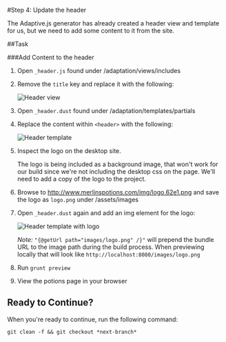 #Step 4: Update the header

The Adaptive.js generator has already created a header view and template for us, but we need to add some content to it from the site.

##Task 

###Add Content to the header

1. Open `_header.js` found under /adaptation/views/includes
2. Remove the `title` key and replace it with the following:

    ![Header view](https://s3.amazonaws.com/uploads.hipchat.com/15359/64553/mzrVgFqr5IwAYJe/Screen%20Shot%202015-01-16%20at%205.02.22%20PM.png)

3. Open `_header.dust` found under /adaptation/templates/partials
4. Replace the content within `<header>` with the following:

    ![Header template](https://s3.amazonaws.com/uploads.hipchat.com/15359/64553/ceuMpLqbsr3zCiK/Screen%20Shot%202015-01-16%20at%205.06.11%20PM.png)

5. Inspect the logo on the desktop site.

    The logo is being included as a background image, that won't work for our build since we're not including the desktop css on the page. We'll need to add a copy of the logo to the project.

6. Browse to http://www.merlinspotions.com/img/logo.62e1.png and save the logo as `logo.png` under /assets/images
7. Open `_header.dust` again and add an img element for the logo:

    ![Header template with logo](https://s3.amazonaws.com/uploads.hipchat.com/15359/64553/xpIjXKi4nTnUzeb/Screen%20Shot%202015-01-16%20at%205.08.42%20PM.png)

    *Note:* `"{@getUrl path="images/logo.png" /}"` will prepend the bundle URL to the image path during the build process. When previewing locally that will look like `http://localhost:8080/images/logo.png`

8. Run `grunt preview`
9. View the potions page in your browser


## Ready to Continue?

When you're ready to continue, run the following command:

```
git clean -f && git checkout *next-branch*
```

